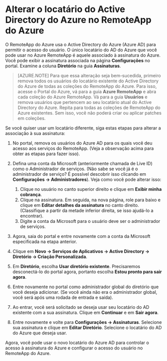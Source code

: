 
<properties
    pageTitle="Alterar o locatário do Active Directory do Azure no RemoteApp do Azure | Microsoft Azure"
    description="Saiba como alterar o locatário do Active Directory do Azure associado ao RemoteApp do Azure"
    services="remoteapp"
    documentationCenter=""
    authors="lizap"
    manager="mbaldwin" />

<tags
    ms.service="remoteapp"
    ms.workload="compute"
    ms.tgt_pltfrm="na"
    ms.devlang="na"
    ms.topic="article"
    ms.date="02/05/2016"
    ms.author="elizapo" />



# Alterar o locatário do Active Directory do Azure no RemoteApp do Azure

O RemoteApp do Azure usa o Active Directory do Azure (Azure AD) para permitir o acesso do usuário. O único locatário do AD do Azure que você pode usar no Azure RemoteApp é aquele associado à assinatura do Azure. Você pode exibir a assinatura associada na página **Configurações** no portal. Examine a coluna **Diretório** na guia **Assinaturas**.

> [AZURE.NOTE] Para que essa alteração seja bem-sucedida, primeiro remova todos os usuários do locatário existente do Active Directory do Azure de todas as coleções do RemoteApp do Azure. Para isso, acesse o Portal do Azure, vá para a guia **Azure RemoteApp** e abra cada coleção do Azure RemoteApp. Vá para a guia **Usuários** e remova usuários que pertencem ao seu locatário atual do Active Directory do Azure. Repita para todas as coleções de RemoteApp do Azure existentes. Sem isso, você não poderá criar ou aplicar patches em coleções.

Se você quiser usar um locatário diferente, siga estas etapas para alterar a associação à sua assinatura:

1. No portal, remova os usuários do Azure AD para os quais você deu acesso aos serviços do RemoteApp. (Veja a observação acima para obter as etapas para fazer isso).


2. Defina uma conta da Microsoft (anteriormente chamada de Live ID) como o Administrador de serviços. (Não sabe se você já é o administrador de serviço? É possível descobrir isso clicando em **Configurações -> Administradores**). Veja como você pode alterar isso:
	1. Clique no usuário no canto superior direito e clique em **Exibir minha cobrança**.
	2. Clique na assinatura. Em seguida, na nova página, role para baixo e clique em **Editar detalhes da assinatura** no canto direito. (Classifique a partir da metade inferior direita, se isso ajudá-lo a encontrar).
	3. Digite a conta da Microsoft para o usuário deve ser o administrador de serviços.

3. Agora, saia do portal e entre novamente com a conta da Microsoft especificada na etapa anterior.


4. Clique em **Novo -> Serviços de Aplicativos -> Active Directory -> Diretório -> Criação Personalizada**.
5. Em **Diretório**, escolha **Usar diretório existente**. Precisaremos desconectá-lo do portal agora, portanto escolha **Estou pronto para sair agora**.
6. Entre novamente no portal como administrador global do diretório que você deseja adicionar. (Se você ainda não era o administrador global, você será após uma rodada de entrada e saída).
7. Ao entrar, você será solicitado se deseja usar seu locatário do AD existente com a sua assinatura. Clique em **Continuar** e em **Sair agora**.
5. Entre novamente e volte para **Configurações -> Assinaturas**. Selecione sua assinatura e clique em **Editar Diretório**. Selecione o locatário do AD do Azure que deseja usar.



Agora, você pode usar o novo locatário do Azure AD para controlar o acesso à assinatura do Azure e configurar o acesso do usuário no RemoteApp do Azure.

<!---HONumber=AcomDC_0211_2016-->
